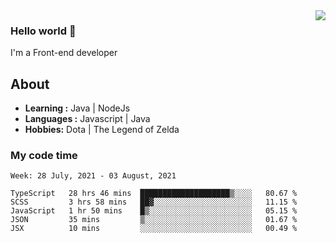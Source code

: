 <img align='right' src="https://github-readme-stats.vercel.app/api?username=jumodada&show_icons=true&theme=vue">

### Hello world 👋

I'm a Front-end developer 
    
## About
-  **Learning :** Java | NodeJs
-  **Languages :** Javascript | Java
-  **Hobbies:** Dota | The Legend of Zelda

### My code time

<!--START_SECTION:waka-->
```text
Week: 28 July, 2021 - 03 August, 2021

TypeScript   28 hrs 46 mins  ████████████████████▒░░░░   80.67 % 
SCSS         3 hrs 58 mins   ██▓░░░░░░░░░░░░░░░░░░░░░░   11.15 % 
JavaScript   1 hr 50 mins    █▒░░░░░░░░░░░░░░░░░░░░░░░   05.15 % 
JSON         35 mins         ▒░░░░░░░░░░░░░░░░░░░░░░░░   01.67 % 
JSX          10 mins         ░░░░░░░░░░░░░░░░░░░░░░░░░   00.49 % 
```
<!--END_SECTION:waka-->
